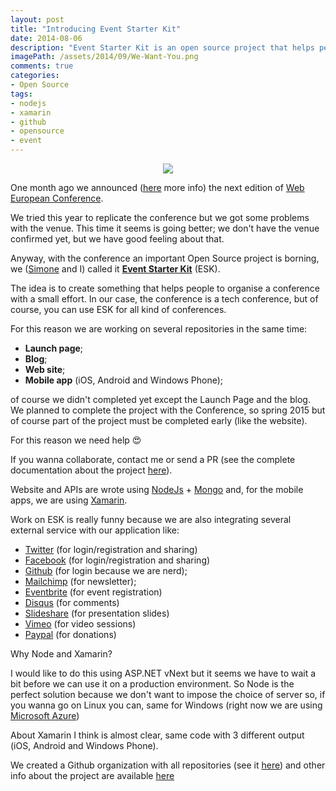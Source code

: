 ```yaml
---
layout: post
title: "Introducing Event Starter Kit"
date: 2014-08-06
description: "Event Starter Kit is an open source project that helps people to organize conferences offering all is needed (website, blog, launch page and mobile app)"
imagePath: /assets/2014/09/We-Want-You.png
comments: true
categories:
- Open Source
tags:
- nodejs
- xamarin
- github
- opensource
- event
---
```


<p style="text-align:center">
	<img src="{{ site.url }}/assets/2014/09/We-Want-You.png" style="text-align:center" />
</p>

One month ago we announced ([here](http://blog.webnextconf.eu/2014/07/28/announcing-second-web-european-conference/) more info) the next edition of [Web European Conference](http://webnextconf.eu).

We tried this year to replicate the conference but we got some problems with the venue. This time it seems is going better; we don't have the venue confirmed yet, but we have good feeling about that.

Anyway, with the conference an important Open Source project is borning, we ([Simone](climber.net.nz) and I) called it **[Event Starter Kit](https://github.com/imperugo/Event-Starter-Kit)** (ESK).

The idea is to create something that helps people to organise a conference with a small effort. In our case, the conference is a tech conference, but of course, you can use ESK for all kind of conferences.

For this reason we are working on several repositories in the same time:

- **Launch page**;
- **Blog**;
- **Web site**;
- **Mobile app** (iOS, Android and Windows Phone);

of course we didn't completed yet except the Launch Page and the blog. We planned to complete the project with the Conference, so spring 2015 but of course part of the project must be completed early (like the website).

For this reason we need help :heart_eyes: 

If you wanna collaborate, contact me or send a PR (see the complete documentation about the project [here](https://github.com/imperugo/Event-Starter-Kit)).

Website and APIs are wrote using [NodeJs](http://nodejs.org) + [Mongo](http://mongodb.org) and, for the mobile apps, we are using [Xamarin](https://xamarin.com).

Work on ESK is really funny because we are also integrating several external service with our application like:

* [Twitter](http://www.twitter.com) (for login/registration and sharing)
* [Facebook](http://www.facebook.com) (for login/registration and sharing)
* [Github](http://github.com) (for login because we are nerd);
* [Mailchimp](http://mailchimp.com/) (for newsletter);
* [Eventbrite](https://www.eventbrite.com/) (for event registration)
* [Disqus](http://disqus.com) (for comments)
* [Slideshare](http://www.slideshare.net/) (for presentation slides)
* [Vimeo](http://vimeo.com) (for video sessions)
* [Paypal](http://paypal.com) (for donations)

Why Node and Xamarin?

I would like to do this using ASP.NET vNext but it seems we have to wait a bit before we can use it on a production environment.
So Node is the perfect solution because we don't want to impose the choice of server so, if you wanna go on Linux you can, same for Windows (right now we are using [Microsoft Azure](https://azure.microsoft.com))

About Xamarin I think is almost clear, same code with 3 different output (iOS, Android and Windows Phone).

We created a Github organization with all repositories (see it [here](https://github.com/Event-Starter-Kit)) and other info about the project are available [here](https://github.com/Event-Starter-Kit/docs)







